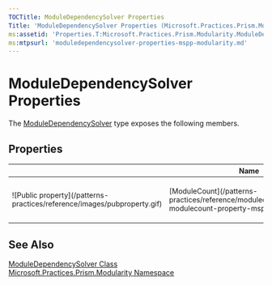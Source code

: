```yaml
---
TOCTitle: ModuleDependencySolver Properties
Title: 'ModuleDependencySolver Properties (Microsoft.Practices.Prism.Modularity)'
ms:assetid: 'Properties.T:Microsoft.Practices.Prism.Modularity.ModuleDependencySolver'
ms:mtpsurl: 'moduledependencysolver-properties-mspp-modularity.md'
---
```



# ModuleDependencySolver Properties

The [ModuleDependencySolver](/patterns-practices/reference/moduledependencysolver-class-mspp-modularity) type exposes the following members.

## Properties


<table>

<thead>
<tr class="header">
<th> </th>
<th>Name</th>
<th>Description</th>
</tr>
</thead>
<tbody>
<tr class="odd">
<td>![Public property](/patterns-practices/reference/images/pubproperty.gif)</td>
<td>[ModuleCount](/patterns-practices/reference/moduledependencysolver-modulecount-property-mspp-modularity
)</td>
<td><div class="summary">
Gets the number of modules added to the solver.
</div></td>
</tr>
</tbody>
</table>

## See Also

[ModuleDependencySolver Class](/patterns-practices/reference/moduledependencysolver-class-mspp-modularity)<br/>
[Microsoft.Practices.Prism.Modularity Namespace](/patterns-practices/reference/mspp-modularity-namespace)<br/>